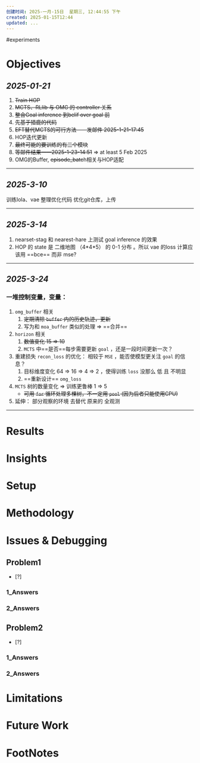 ```yaml
---
创建时间: 2025-一月-15日  星期三, 12:44:55 下午
created: 2025-01-15T12:44
updated: ...
---
```

#experiments


# Objectives
## ***2025-01-21***
1. ~~Train HOP~~
2. ~~MCTS、RLlib 与 OMG 的  controller 关系~~
3. ~~整合Goal inference 到belif over goal 前~~
4. ~~先基于猎鹿的代码~~
5. ~~EFT替代MCTS的可行方法——发邮件 2025-1-21-17:45~~
6. HOP迭代更新
7. ~~最终可能的要训练的有三个模块~~
8. ~~等邮件结果——2025-1-23-14:51~~ $\Longrightarrow$ at least 5 Feb 2025
9. OMG的Buffer, ~~episode_batc~~h相关与HOP适配

---
## ***2025-3-10***

训练lola、vae
整理优化代码
优化git仓库，上传

---
## ***2025-3-14***
1. nearset-stag 和 nearest-hare 上测试 goal inference 的效果
2. HOP 的 state 是 二维地图 （4\*4\*5） 的 0-1 分布 。所以 vae 的loss 计算应该用 ==bce== 而非 mse?

---
## ***2025-3-24***

### 一堆控制变量，变量： 

1.  `omg_buffer` 相关
	1. ~~定期清除 `buffer`  内的历史轨迹，更新~~
	2. 写为和 `moa_buffer` 类似的处理 $\Longrightarrow$ ==合并==
2.  `horizon` 相关
	1. ~~数值变化  $15$ $\Longrightarrow$ $10$~~
	2.  `MCTS` 中==是否==每步需要更新 `goal` ，还是一段时间更新一次？
3. 重建损失 `recon_loss`  的优化： 相较于 `MSE` ，能否使模型更关注 `goal` 的信息？
	1. 目标维度变化 $64$ $\Longrightarrow$ $16$ $\Longrightarrow$ $4$ $\Longrightarrow$ $2$ ，使得训练 `loss` 没那么 低 且 不明显
	2. ==重新设计== `omg_loss` 
4. `MCTS` 树的数量变化 $\Longrightarrow$ 训练更鲁棒  $1$ $\Longrightarrow$ $5$
	-  ~~可用 `for` 循环处理多棵树，不一定用 `pool` (因为后者只能使用CPU)~~
5. 延伸： 部分观察的环境 去替代 原来的 全观测
---

# Results




# Insights




# Setup




# Methodology





# Issues & Debugging

## Problem1
- [?] 

### 1_Answers


### 2_Answers



## Problem2
- [?] 

### 1_Answers


### 2_Answers



# Limitations




# Future Work




# FootNotes